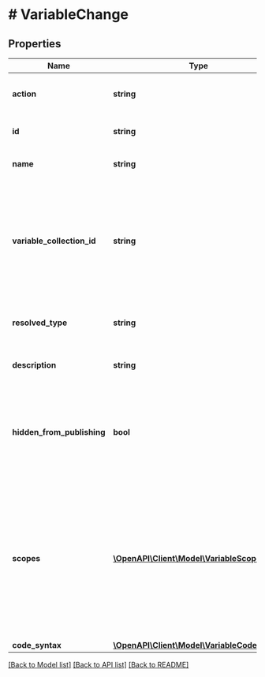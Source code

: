 # # VariableChange

## Properties

Name | Type | Description | Notes
------------ | ------------- | ------------- | -------------
**action** | **string** | The action to perform for the variable. |
**id** | **string** | The id of the variable to delete. |
**name** | **string** | The name of this variable. |
**variable_collection_id** | **string** | The variable collection that will contain the variable. You can use the temporary id of a variable collection. |
**resolved_type** | **string** | The resolved type of the variable. |
**description** | **string** | The description of this variable. | [optional]
**hidden_from_publishing** | **bool** | Whether this variable is hidden when publishing the current file as a library. | [optional] [default to false]
**scopes** | [**\OpenAPI\Client\Model\VariableScope[]**](VariableScope.md) | An array of scopes in the UI where this variable is shown. Setting this property will show/hide this variable in the variable picker UI for different fields. | [optional]
**code_syntax** | [**\OpenAPI\Client\Model\VariableCodeSyntax**](VariableCodeSyntax.md) |  | [optional]

[[Back to Model list]](../../README.md#models) [[Back to API list]](../../README.md#endpoints) [[Back to README]](../../README.md)
